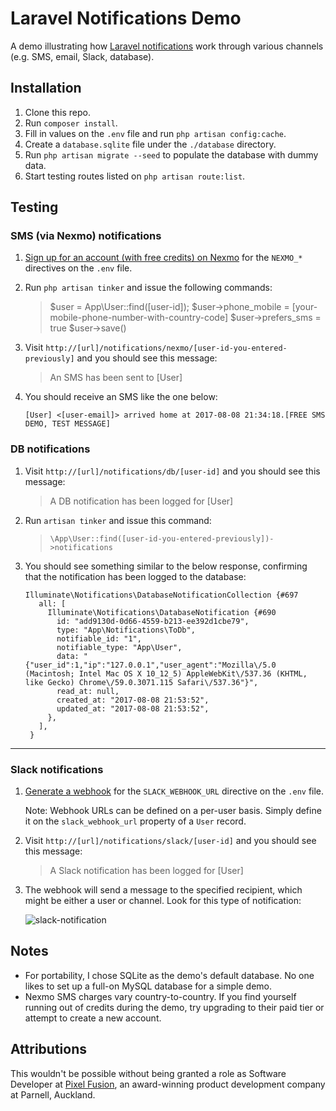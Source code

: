 # Laravel Notifications Demo

A demo illustrating how [Laravel notifications](https://laravel.com/docs/5.4/notifications) work through various channels (e.g. SMS, email, Slack, database).

## Installation

1. Clone this repo.
1. Run `composer install`.
1. Fill in values on the `.env` file and run `php artisan config:cache`.
1. Create a `database.sqlite` file under the `./database` directory.
1. Run `php artisan migrate --seed` to populate the database with dummy data.
1. Start testing routes listed on `php artisan route:list`.

## Testing

### SMS (via Nexmo) notifications

1. [Sign up for an account (with free credits) on Nexmo](https://dashboard.nexmo.com/sign-up) for the `NEXMO_*` directives on the `.env` file.

1. Run `php artisan tinker` and issue the following commands:

    > $user = App\User::find([user-id]);
    > $user->phone_mobile = [your-mobile-phone-number-with-country-code]
    > $user->prefers_sms = true
    > $user->save()

1. Visit `http://[url]/notifications/nexmo/[user-id-you-entered-previously]` and you should see this message:
   
    > An SMS has been sent to [User]
    
1. You should receive an SMS like the one below:

    ```
    [User] <[user-email]> arrived home at 2017-08-08 21:34:18.[FREE SMS DEMO, TEST MESSAGE]
    ```

### DB notifications

1. Visit `http://[url]/notifications/db/[user-id]` and you should see this message:

    > A DB notification has been logged for [User]
    
1. Run `artisan tinker` and issue this command:

    > `\App\User::find([user-id-you-entered-previously])->notifications`

1. You should see something similar to the below response, confirming that the notification has been logged to the database:
    
    ```
    Illuminate\Notifications\DatabaseNotificationCollection {#697
       all: [
         Illuminate\Notifications\DatabaseNotification {#690
           id: "add9130d-0d66-4559-b213-ee392d1cbe79",
           type: "App\Notifications\ToDb",
           notifiable_id: "1",
           notifiable_type: "App\User",
           data: "{"user_id":1,"ip":"127.0.0.1","user_agent":"Mozilla\/5.0 (Macintosh; Intel Mac OS X 10_12_5) AppleWebKit\/537.36 (KHTML, like Gecko) Chrome\/59.0.3071.115 Safari\/537.36"}",
           read_at: null,
           created_at: "2017-08-08 21:53:52",
           updated_at: "2017-08-08 21:53:52",
         },
       ],
     }
     ```

---

### Slack notifications

1. [Generate a webhook](https://api.slack.com/incoming-webhooks) for the `SLACK_WEBHOOK_URL` directive on the `.env` file.

    Note: Webhook URLs can be defined on a per-user basis. Simply define it on the `slack_webhook_url` property of a `User` record.

1. Visit `http://[url]/notifications/slack/[user-id]` and you should see this message:
   
    > A Slack notification has been logged for [User]
    
1. The webhook will send a message to the specified recipient, which might be either a user or channel. Look for this type of notification:

    ![slack-notification](http://i.imgur.com/RTJwLdkl.jpg)

## Notes

- For portability, I chose SQLite as the demo's default database. No one likes to set up a full-on MySQL database for a simple demo.
- Nexmo SMS charges vary country-to-country. If you find yourself running out of credits during the demo, try upgrading to their paid tier or attempt to create a new account.

## Attributions

This wouldn't be possible without being granted a role as Software Developer at [Pixel Fusion](https://pixelfusion.co.nz/), an award-winning product development company at Parnell, Auckland.
